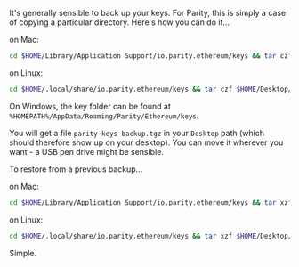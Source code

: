 It's generally sensible to back up your keys. For Parity, this is simply a case of copying a particular directory. Here's how you can do it...

on Mac:
```bash
cd $HOME/Library/Application Support/io.parity.ethereum/keys && tar czf $HOME/Desktop/parity-keys-backup.tgz * && cd -
```

on Linux:
```bash
cd $HOME/.local/share/io.parity.ethereum/keys && tar czf $HOME/Desktop/parity-keys-backup.tgz * && cd -
```

On Windows, the key folder can be found at `%HOMEPATH%/AppData/Roaming/Parity/Ethereum/keys`.

You will get a file `parity-keys-backup.tgz` in your `Desktop` path (which should therefore show up on your desktop). You can move it wherever you want - a USB pen drive might be sensible.



To restore from a previous backup...

on Mac:
```bash
cd $HOME/Library/Application Support/io.parity.ethereum/keys && tar xzf $HOME/Desktop/parity-keys-backup.tgz * && cd -
```

on Linux:
```bash
cd $HOME/.local/share/io.parity.ethereum/keys && tar xzf $HOME/Desktop/parity-keys-backup.tgz * && cd -
```

Simple.